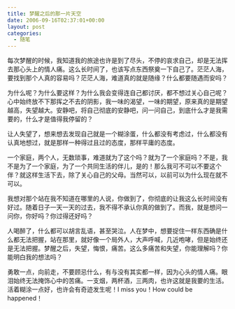 ```yaml
---
title: 梦醒之后的那一片天空
date: 2006-09-16T02:37:01+00:00
layout: post
categories:
  - 随笔
---
```

每次梦醒的时候，我知道我的旅途也许是到了尽头，不停的哀求自己，却是无法挥去那心头上的情人痛。这么长时间了，也该写点东西祭奠一下自己了。茫茫人海，要找到那个人真的容易吗？茫茫人海，难道真的就是随缘？什么都要随遇而安吗？

为什么呢？为什么要这样？为什么我会变得连自己都讨厌，都不想过关心自己呢？心中始终放不下那挥之不去的阴影，我一味的渴望，一味的期望，原来真的是期望越高，失望越大。安静吧，将自己彻底的安静吧，问一问自己，到底什么才是我需要的，什么才是值得我停留的？

让人失望了，想来想去发现自己就是一个糊涂蛋，什么都没有考虑过，什么都没有认真地想过，就是那样一种得过且过的态度，那样平庸的态度。

一个家庭，两个人，无数琐事，难道就为了这个吗？就为了一个家庭吗？不是，我不是为了一个家庭，为了一个共同生活的伴儿，是的！那么我可不可以不要这个伴？就这样生活下去，除了关心自己的父母。当然可以，以前可以为什么现在就不可以。

我想对那个站在我不知道在哪里的人说，你做到了，你彻底的让我这么长时间没有好过。随着日子一天一天的过去，我不得不承认你真的做到了。而我，就是想问一问你，你好吗？你过得还好吗？

人喝醉了，什么都可以胡言乱语，甚至哭泣。人在梦中，想要捉住一样东西确是什么都无法把握，站在那里，就好像一个局外人，大声呼喊，几近咆哮，但是始终还是无法把握。梦醒之后，失望，悔恨，痛苦。这么多痛苦和失望，你能理解吗？你能明白我的想法吗？

勇敢一点，向前走，不要顾忌什么，有与没有其实都一样，因为心头的情人痛。眼泪始终无法掩饰心中的苦痛。一支烟，两杯酒，三两肉，也许这就是我要的生活。活着糊涂一点好，也许会有奇迹发生呢！I miss you！How could be happened！